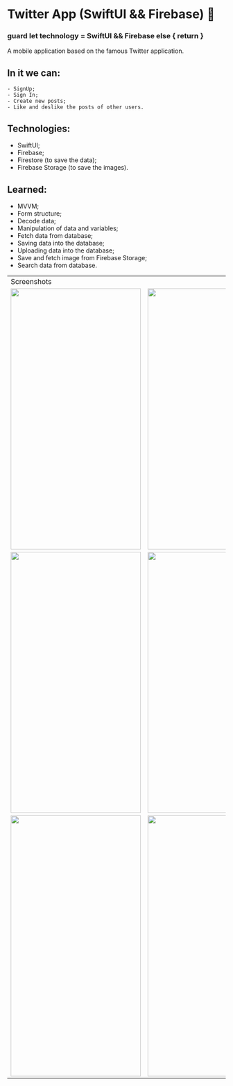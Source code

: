 # Twitter App (SwiftUI && Firebase) 📱

  ### guard let technology = SwiftUI && Firebase else { return }

  A mobile application based on the famous Twitter application. 
  
  ## In it we can:
    - SignUp;
    - Sign In;
    - Create new posts;
    - Like and deslike the posts of other users.
  
  ## Technologies:
   - SwiftUI;
   - Firebase;
   - Firestore (to save the data);
   - Firebase Storage (to save the images).
   
  ## Learned:
  - MVVM;
  - Form structure;
  - Decode data;
  - Manipulation of data and variables;
  - Fetch data from database;
  - Saving data into the database;
  - Uploading data into the database;
  - Save and fetch image from Firebase Storage;
  - Search data from database.
  
  <table>
    <tr>
       <td colspan="3">Screenshots</td>
    </tr>
    <tr>
      <td><img src="https://user-images.githubusercontent.com/38798492/183443927-be4106cd-df2a-40c6-9060-d0a03c3f5dfb.png" width="300" height="600"></td>
      <td><img src="https://user-images.githubusercontent.com/38798492/183443945-d0c90ba8-8ef7-4809-80a7-cb1651e05a6d.png" width="300" height="600"></td>
      <td><img src="https://user-images.githubusercontent.com/38798492/183443990-8d4da641-be63-41bb-b636-52cc794b45c5.png" width="300" height="600"></td>
    </tr>
    <tr>
      <td><img src="https://user-images.githubusercontent.com/38798492/183444029-178633b8-b4e1-43f2-92d9-ed69edcf6648.png" width="300" height="600"></td>
      <td><img src="https://user-images.githubusercontent.com/38798492/183444051-b1b94572-0d9b-44d3-ae3a-cc8d95bbb8df.png" width="300" height="600"></td>
      <td><img src="https://user-images.githubusercontent.com/38798492/183444079-cd74e964-4339-493b-8fbe-3e85f5e6d5c6.png" width="300" height="600"></td>
    </tr>
    <tr>
      <td><img src="https://user-images.githubusercontent.com/38798492/183444142-94be8bfb-fce3-4519-be28-c58e06c0af59.png" width="300" height="600"></td>
      <td><img src="https://user-images.githubusercontent.com/38798492/183444153-b454eda2-9785-4dc6-8b4f-7d1723565fcf.png" width="300" height="600"></td>
    </tr>
 </table>
